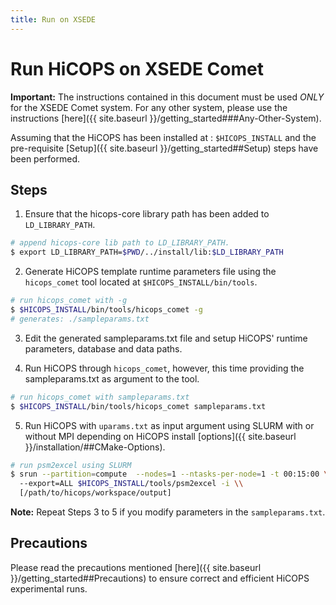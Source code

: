 ```yaml
---
title: Run on XSEDE
---
```

# Run HiCOPS on XSEDE Comet

**Important:** The instructions contained in this document must be used *ONLY* for the XSEDE Comet system. For any other system, please use the instructions [here]({{ site.baseurl }}/getting_started###Any-Other-System).

Assuming that the HiCOPS has been installed at : `$HICOPS_INSTALL` and the pre-requisite [Setup]({{ site.baseurl }}/getting_started##Setup) steps have been performed.

## Steps
1. Ensure that the hicops-core library path has been added to `LD_LIBRARY_PATH`.      

```bash
# append hicops-core lib path to LD_LIBRARY_PATH.
$ export LD_LIBRARY_PATH=$PWD/../install/lib:$LD_LIBRARY_PATH
```

2. Generate HiCOPS template runtime parameters file using the `hicops_comet` tool located at `$HICOPS_INSTALL/bin/tools`.       

```bash
# run hicops_comet with -g
$ $HICOPS_INSTALL/bin/tools/hicops_comet -g
# generates: ./sampleparams.txt
```

3. Edit the generated sampleparams.txt file and setup HiCOPS' runtime parameters, database and data paths.     

4. Run HiCOPS through `hicops_comet`, however, this time providing the sampleparams.txt as argument to the tool.        

```bash
# run hicops_comet with sampleparams.txt
$ $HICOPS_INSTALL/bin/tools/hicops_comet sampleparams.txt
```

5. Run HiCOPS with `uparams.txt` as input argument using SLURM with or without MPI depending on HiCOPS install [options]({{ site.baseurl }}/installation/##CMake-Options).        

```bash
# run psm2excel using SLURM
$ srun --partition=compute  --nodes=1 --ntasks-per-node=1 -t 00:15:00 \\
  --export=ALL $HICOPS_INSTALL/tools/psm2excel -i \\
  [/path/to/hicops/workspace/output]
```

**Note:** Repeat Steps 3 to 5 if you modify parameters in the `sampleparams.txt`.

## Precautions
Please read the precautions mentioned [here]({{ site.baseurl }}/getting_started##Precautions) to ensure correct and efficient HiCOPS experimental runs.